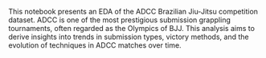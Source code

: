 This notebook presents an EDA of the ADCC Brazilian Jiu-Jitsu competition dataset. 
ADCC is one of the most prestigious submission grappling tournaments, often regarded as the Olympics of BJJ.
This analysis aims to derive insights into trends in submission types, victory methods, and the evolution of techniques in ADCC matches over time.
